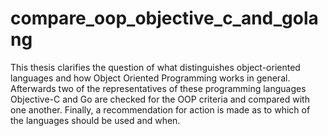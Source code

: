# compare_oop_objective_c_and_golang
This thesis clarifies the question of what distinguishes object-oriented languages ​​and how Object Oriented Programming works in general. Afterwards two of the representatives of these programming languages ​​Objective-C and Go are checked for the OOP criteria and compared with one another. Finally, a recommendation for action is made as to which of the languages ​​should be used and when.
